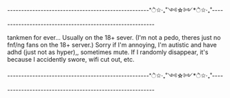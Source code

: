 

---------------------------------------------------*ੈ✩‧₊˚༺☆༻*ੈ✩‧₊˚---------------------------------------------------------

tankmen for ever... Usually on the 18+ sever. (I'm not a pedo, theres just no fnf/ng fans on the 18+ server.) Sorry if I'm annoying, I'm autistic and have adhd (just not as hyper),, sometimes mute. If I randomly disappear, it's because I accidently swore, wifi cut out, etc.

---------------------------------------------------*ੈ✩‧₊˚༺☆༻*ੈ✩‧₊˚---------------------------------------------------------
